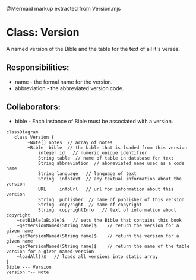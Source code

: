 @Mermaid markup extracted from Version.mjs
 # Class: Version

 A named version of the Bible and the table for the text of all it's verses.

 ## Responsibilities:
 * name - the formal name for the version.
 * abbreviation - the abbreviated version code.

 ## Collaborators:
 * bible - Each instance of Bible must be associated with a version. 
 ```mermaid
 classDiagram
    class Version {
         +Note[] notes  // array of notes
         +Bible  bible  // the bible that is loaded from this version
             integer id   // numeric unique identifier
             String table  // name of table in database for text
             String abbreviation  // abbreviated name used as a code name
             String language   // language of text
             String  infoText  // any textual information about the version 
             URL     infoUrl   // url for information about this version
             String  publisher  // name of publisher of this version
             String  copyright  // name of copyright 
             String  copyrightInfo   // text of information about copyright
     ~setBible(aBible)$   // sets the Bible that contains this book
     ~getVersionNamed(String name)$    // return the version for a given name
     ~getVersionNamed(String name)$    // return the version for a given name
     ~getVersionNamed(String name)$    // return the name of the table version for a given named version
     ~loadAll()$   // loads all versions into static array
 }
 Bible --- Version
 Version *-- Note
 ```
